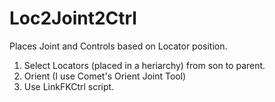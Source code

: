 # Loc2Joint2Ctrl
Places Joint and Controls based on Locator position. 
1. Select Locators (placed in a heriarchy) from son to parent. 
2. Orient (I use Comet's Orient Joint Tool)
3. Use LinkFKCtrl script.
